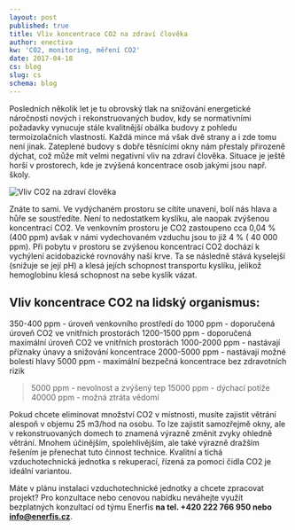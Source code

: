 ```yaml
---
layout: post
published: true
title: Vliv koncentrace CO2 na zdraví člověka
author: enectiva
kw: 'CO2, monitoring, měření CO2'
date: 2017-04-18
cs: blog
slug: cs
schema: blog
---
```


Posledních několik let je tu obrovský tlak na snižování energetické náročnosti nových i rekonstruovaných budov, kdy se normativními požadavky vynucuje stále kvalitnější obálka budovy z pohledu termoizolačních vlastností. Každá mince má však dvě strany a i zde tomu není jinak. Zateplené budovy s dobře těsnícími okny nám přestaly přirozeně dýchat, což může mít velmi negativní vliv na zdraví člověka. Situace je ještě horší v prostorech, kde je zvýšená koncentrace osob jakými jsou např. školy.

<img src="/img/blog/monitoring_CO2_lr.jpg" alt="Vliv CO2 na zdraví člověka" class="center">

Znáte to sami. Ve vydýchaném prostoru se cítíte unaveni, bolí nás hlava a hůře se soustředíte. Není to nedostatkem kyslíku, ale naopak zvýšenou koncentrací CO2. Ve venkovním prostoru je CO2 zastoupeno cca 0,04 % (400 ppm) avšak v námi vydechovaném vzduchu jsou to již 4 % ( 40 000 ppm). Při pobytu v prostoru se zvýšenou koncentrací CO2 dochází k vychýlení acidobazické rovnováhy naší krve. Ta se následně stává kyselejší (snižuje se její pH) a klesá jejích schopnost transportu kyslíku, jelikož hemoglobinu klesá schopnost na sebe kyslík vázat. 

## Vliv koncentrace CO2 na lidský organismus:

350-400 ppm     -	úroveň venkovního prostředí
do 1000 ppm	    - doporučená úroveň CO2 ve vnitřních prostorách
1200-1500 ppm	  - doporučená maximální úroveň CO2 ve vnitřních prostorách
1000-2000 ppm	  - nastávají příznaky únavy a snižování koncentrace
2000-5000 ppm	  - nastávají možné bolesti hlavy
5000 ppm	      - maximální bezpečná koncentrace bez zdravotních rizik
> 5000 ppm	    - nevolnost a zvýšený tep
> 15000 ppm	    - dýchací potíže
> 40000 ppm	    - možná ztráta vědomí

Pokud chcete eliminovat množství CO2 v místnosti, musíte zajistit větrání alespoň v objemu 25 m3/hod na osobu. To lze zajistit samozřejmě okny, ale v rekonstruovaných domech to znamená výrazně změnit zvyky ohledně větrání. Mnohem účinějším, spolehlivějším, ale také výrazně dražším řešením je přenechat tuto činnost technice. Kvalitní a tichá vzduchotechnická jednotka s rekuperací, řízená za pomoci čidla CO2 je ideální variantou.

Máte v plánu instalaci vzduchotechnické jednotky a chcete zpracovat projekt? Pro konzultace nebo cenovou nabídku neváhejte využít bezplatných konzultací od týmu Enerfis **na tel. +420 222 766 950 nebo info@enerfis.cz**.



